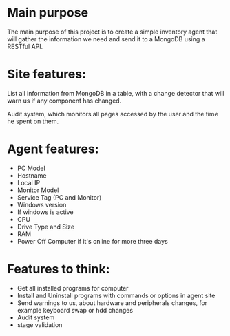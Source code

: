 # Main purpose
The main purpose of this project is to create a simple inventory agent that will gather the information we need and send it to a MongoDB using a RESTful API.

# Site features:
List all information from MongoDB in a table, with a change detector that will warn us if any component has changed.

Audit system, which monitors all pages accessed by the user and the time he spent on them.

# Agent features:
- PC Model
- Hostname
- Local IP
- Monitor Model
- Service Tag (PC and Monitor)
- Windows version
- If windows is active
- CPU
- Drive Type and Size
- RAM
- Power Off Computer if it's online for more three days

# Features to think:

- Get all installed programs for computer
- Install and Uninstall programs with commands or options in agent site
- Send warnings to us, about hardware and peripherals changes, for example keyboard swap or hdd changes
- Audit system
- stage validation
